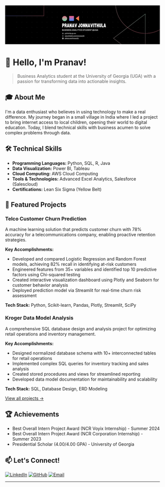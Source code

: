 ![Pranav Jonnavithula Banner](banner.jpg)

# 👋 Hello, I'm Pranav!

> Business Analytics student at the University of Georgia (UGA) with a passion for transforming data into actionable insights.

## 🎓 About Me
I'm a data enthusiast who believes in using technology to make a real difference. My journey began in a small village in India where I led a project to bring internet access to local children, opening their world to digital education. Today, I blend technical skills with business acumen to solve complex problems through data.

## 🛠️ Technical Skills
- **Programming Languages:** Python, SQL, R, Java
- **Data Visualization:** Power BI, Tableau
- **Cloud Computing:** AWS Cloud Computing
- **Tools & Technologies:** Advanced Excel Analytics, Salesforce (Salescloud)
- **Certifications:** Lean Six Sigma (Yellow Belt)

## 🚀 Featured Projects

### Telco Customer Churn Prediction
A machine learning solution that predicts customer churn with 78% accuracy for a telecommunications company, enabling proactive retention strategies.

**Key Accomplishments:**
- Developed and compared Logistic Regression and Random Forest models, achieving 82% recall in identifying at-risk customers
- Engineered features from 35+ variables and identified top 10 predictive factors using Chi-squared testing
- Created interactive visualization dashboard using Plotly and Seaborn for customer behavior analysis
- Deployed prediction model via Streamlit for real-time churn risk assessment

**Tech Stack:** Python, Scikit-learn, Pandas, Plotly, Streamlit, SciPy

### Kroger Data Model Analysis
A comprehensive SQL database design and analysis project for optimizing retail operations and inventory management.

**Key Accomplishments:**
- Designed normalized database schema with 10+ interconnected tables for retail operations
- Implemented complex SQL queries for inventory tracking and sales analysis
- Created stored procedures and views for streamlined reporting
- Developed data model documentation for maintainability and scalability

**Tech Stack:** SQL, Database Design, ERD Modeling

[View all projects →](https://github.com/Pranav22J?tab=repositories)

## 🏆 Achievements
- Best Overall Intern Project Award (NCR Voyix Internship) - Summer 2024
- Best Overall Intern Project Award (NCR Corporation Internship) - Summer 2023
- Presidential Scholar (4.00/4.00 GPA) - University of Georgia

## 📫 Let's Connect!
[![LinkedIn](https://img.shields.io/badge/LinkedIn-0077B5?style=for-the-badge&logo=linkedin&logoColor=white)](https://www.linkedin.com/in/pranav22j)
[![GitHub](https://img.shields.io/badge/GitHub-100000?style=for-the-badge&logo=github&logoColor=white)](https://github.com/Pranav22J)
[![Email](https://img.shields.io/badge/Email-D14836?style=for-the-badge&logo=gmail&logoColor=white)](mailto:pj30447@uga.edu)

---
